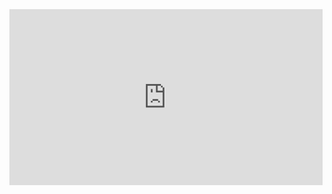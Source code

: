 <iframe width="560" height="315" src="https://www.youtube.com/embed/rZKe-pBeAgM" frameborder="0&autoplay=1" allowfullscreen></iframe>
